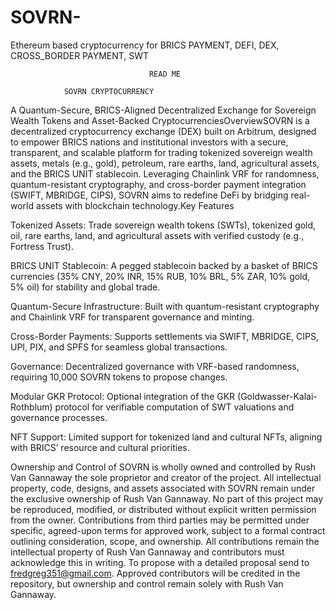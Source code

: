 # SOVRN-
Ethereum based cryptocurrency for BRICS PAYMENT,  DEFI, DEX, CROSS_BORDER PAYMENT,  SWT


     


                                   READ ME

                SOVRN CRYPTOCURRENCY 



A Quantum-Secure, BRICS-Aligned Decentralized Exchange for Sovereign Wealth Tokens and Asset-Backed CryptocurrenciesOverviewSOVRN is a decentralized cryptocurrency exchange (DEX) built on Arbitrum, designed to empower BRICS nations and institutional investors with a secure, transparent, and scalable platform for trading tokenized sovereign wealth assets, metals (e.g., gold), petroleum, rare earths, land, agricultural assets, and the BRICS UNIT stablecoin. Leveraging Chainlink VRF for randomness, quantum-resistant cryptography, and cross-border payment integration (SWIFT, MBRIDGE, CIPS), SOVRN aims to redefine DeFi by bridging real-world assets with blockchain technology.Key Features

Tokenized Assets: Trade sovereign wealth tokens (SWTs), tokenized gold, oil, rare earths, land, and agricultural assets with verified custody (e.g., Fortress Trust).

BRICS UNIT Stablecoin: A pegged stablecoin backed by a basket of BRICS currencies (35% CNY, 20% INR, 15% RUB, 10% BRL, 5% ZAR, 10% gold, 5% oil) for stability and global trade.

Quantum-Secure Infrastructure: Built with quantum-resistant cryptography and Chainlink VRF for transparent governance and minting.

Cross-Border Payments: Supports settlements via SWIFT, MBRIDGE, CIPS, UPI, PIX, and SPFS for seamless global transactions.

Governance: Decentralized governance with VRF-based randomness, requiring 10,000 SOVRN tokens to propose changes.

Modular GKR Protocol: Optional integration of the GKR (Goldwasser-Kalai-Rothblum) protocol for verifiable computation of SWT valuations and governance processes.

NFT Support: Limited support for tokenized land and cultural NFTs, aligning with BRICS’ resource and cultural priorities.

Ownership and Control of SOVRN is wholly owned and controlled by Rush Van Gannaway the sole proprietor and creator of the project. All intellectual property, code, designs, and assets associated with SOVRN remain under the exclusive ownership of Rush Van Gannaway.  No part of this project may be reproduced, modified, or distributed without explicit written permission from the owner. Contributions from third parties may be permitted under specific, agreed-upon terms for approved work, subject to a formal contract outlining consideration, scope, and ownership. All contributions remain the intellectual property of Rush Van Gannaway and contributors must acknowledge this in writing. To propose  with a detailed proposal send to fredgreg351@gmail.com. Approved contributors will be credited in the repository, but ownership and control remain solely with Rush Van Gannaway.

